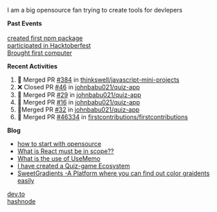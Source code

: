 I am a big opensource fan
trying to create tools for devlepers

**Past Events**
<br>
<br>
[created first npm package](https://www.npmjs.com/package/@notealert/notealert)<br>
[participated in Hacktoberfest](https://hacktoberfest.digitalocean.com)<br>
[Brought first computer](https://www.github.com/johnbabu021)

**Recent Activities**

<!--START_SECTION:activity-->
1. 🎉 Merged PR [#384](https://github.com/thinkswell/javascript-mini-projects/pull/384) in [thinkswell/javascript-mini-projects](https://github.com/thinkswell/javascript-mini-projects)
2. ❌ Closed PR [#46](https://github.com/johnbabu021/quiz-app/pull/46) in [johnbabu021/quiz-app](https://github.com/johnbabu021/quiz-app)
3. 🎉 Merged PR [#29](https://github.com/johnbabu021/quiz-app/pull/29) in [johnbabu021/quiz-app](https://github.com/johnbabu021/quiz-app)
4. 🎉 Merged PR [#16](https://github.com/johnbabu021/quiz-app/pull/16) in [johnbabu021/quiz-app](https://github.com/johnbabu021/johnbabu021)
5. 🎉Merged PR  [#32](https://github.com/johnbabu021/quiz-app/pull/16) in [johnbabu021/quiz-app](https://github.com/johnbabuo21/quiz-app)
6. 🎉 Merged PR [#46334](https://github.com/firstcontributions/first-contributions/pull/46334) in [firstcontributions/firstcontributions](https://github.com/firstcontributions/first-contributions)
<!--4. 🎉 Merged PR [#16](https://github.com/johnbabu021/quiz-app/pull/16) in [FrancescoXX/100-days-of-Web3](https://github.com/johnbabu021/johnbabu021)
<!--END_SECTION:activity-->

**Blog**

- [how to start with opensource](https://dev.to/johnbabu021/how-to-start-with-open-source-m6e)
- [What is React must be in scope??](https://dev.to/johnbabu021/what-is-react-must-be-in-scope-56fd)
- [What is the use of UseMemo](https://dev.to/johnbabu021/what-is-the-use-of-usememo-4aee)
- [I have created a Quiz-game Ecosystem](https://johnbabu.hashnode.dev/i-created-quiz-app-a-quiz-game-ecosystem)
- [SweetGradients -A Platform where you can find out color graidents easily](https://johnbabu.hashnode.dev/i-created-sweetgradients-a-color-gradient-ecosystem)

[dev.to](https://dev.to/johnbabu021)<br>
[hashnode](https://hashnode.com/@johnbabu021)

